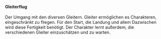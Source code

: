 #### Gleiterflug

Der Umgang mit den diversen Gleitern. Gleiter ermöglichen es Charakteren, eingeschränkt zu fliegen. Für den Start, die
Landung und allem Dazwischen wird diese Fertigkeit benötigt. Der Charakter lernt außerdem, die verschiedenen Gleiter
einzuschätzen und zu warten.

